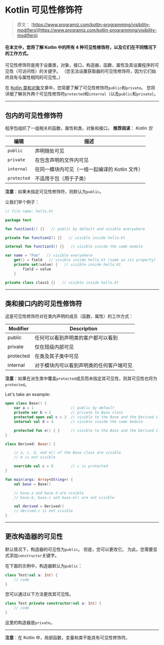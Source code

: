 # Kotlin 可见性修饰符

> 原文： [https://www.programiz.com/kotlin-programming/visibility-modifiers](https://www.programiz.com/kotlin-programming/visibility-modifiers)

#### 在本文中，您将了解 Kotlin 中的所有 4 种可见性修饰符，以及它们在不同情况下的工作方式。

可见性修饰符是用于设置类，对象，接口，构造器，函数，属性及其设置程序的可见性（可访问性）的关键字。 （您无法设置获取器的可见性修饰符，因为它们始终具有与属性相同的可见性。）

在 [Kotlin 类和对象](/kotlin-programming/class-objects "Kotlin Class and Objects")文章中，您简要了解了可见性修饰符`public`和`private`。 您将详细了解另外两个可见性修饰符`protected`和`internal`（以及`public`和`private`）。

* * *

## 包内的可见性修饰符

程序包组织了一组相关的函数，属性和类，对象和接口。 **推荐阅读**： *Kotlin 包*

| 编辑 | 描述 |
| --- | --- |
| `public` | 声明随处可见 |
| `private` | 在包含声明的文件内可见 |
| `internal` | 在同一模块内可见（一组一起编译的 Kotlin 文件） |
| `protected` | 不适用于包（用于子类） |

**注意**：如果未指定可见性修饰符，则默认为`public`。

让我们举个例子：

```kt
// file name: hello.kt

package test

fun function1() {}   // public by default and visible everywhere

private fun function2() {}   // visible inside hello.kt

internal fun function3() {}   // visible inside the same module

var name = "Foo"   // visible everywhere
    get() = field   // visible inside hello.kt (same as its property)
    private set(value) {   // visible inside hello.kt
        field = value
    }

private class class1 {}   // visible inside hello.kt
```

* * *

## 类和接口内的可见性修饰符

这是可见性修饰符对在类内声明的成员（函数，属性）的工作方式：

| Modifier | Description |
| --- | --- |
| public | 任何可以看到声明类的客户都可以看到 |
| private | 仅在班级内部可见 |
| protected | 在类及其子类中可见 |
| internal | 对于模块内可以看到声明类的任何客户端可见 |

**注意**：如果在派生类中覆盖`protected`成员而未指定其可见性，则其可见性也将为`protected`。

Let's take an example:

```kt
open class Base() {
    var a = 1                 // public by default
    private var b = 2         // private to Base class
    protected open val c = 3  // visible to the Base and the Derived class
    internal val d = 4        // visible inside the same module

    protected fun e() { }     // visible to the Base and the Derived class
}

class Derived: Base() {

    // a, c, d, and e() of the Base class are visible
    // b is not visible

    override val c = 9        // c is protected
}

fun main(args: Array<String>) {
    val base = Base()

    // base.a and base.d are visible
    // base.b, base.c and base.e() are not visible

    val derived = Derived()
    // derived.c is not visible
}

```

* * *

## 更改构造器的可见性

默认情况下，构造器的可见性为`public`。 但是，您可以更改它。 为此，您需要显式添加`constructor`关键字。

在下面的示例中，构造器默认为`public`：

```kt
class Test(val a: Int) {
    // code
}

```

您可以通过以下方法更改其可见性。

```kt
class Test private constructor(val a: Int) {
    // code
}
```

这里的构造器是`private`。

* * *

**注意**：在 Kotlin 中，局部函数，变量和类不能具有可见性修饰符。